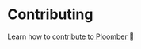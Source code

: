 # Contributing

Learn how to [contribute to Ploomber](https://ploomber-contributing.readthedocs.io) 👥

